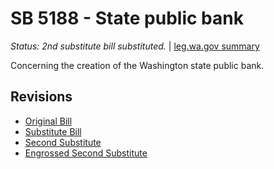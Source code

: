 # SB 5188 - State public bank
*Status: 2nd substitute bill substituted.* | [leg.wa.gov summary](https://app.leg.wa.gov/billsummary?BillNumber=5188&Year=2021)

Concerning the creation of the Washington state public bank.

## Revisions
* [Original Bill](1/)
* [Substitute Bill](S/)
* [Second Substitute](S2/)
* [Engrossed Second Substitute](S2.E/)